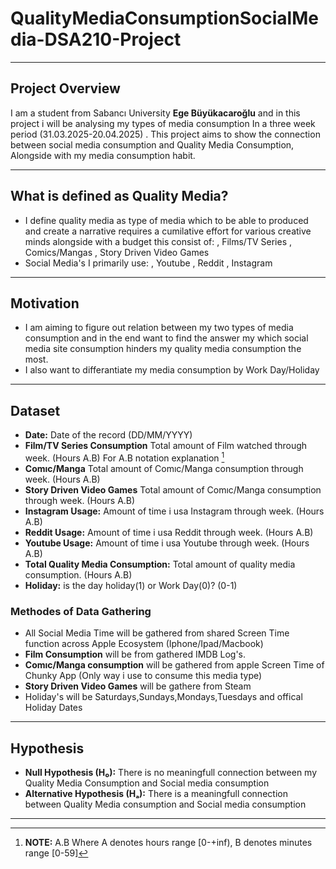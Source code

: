# QualityMediaConsumptionSocialMedia-DSA210-Project
-----------------------------------------

## **Project Overview**
I am a student from Sabancı University **Ege Büyükacaroğlu** and in this project i will be analysing my types of media consumption In a three week period (31.03.2025-20.04.2025) . This project aims to show the connection between social media consumption and Quality Media Consumption, Alongside with my media consumption habit.

---
## **What is defined as Quality Media?**
 - I define quality media as type of media which to be able to produced and create a narrative requires a cumilative effort for various creative minds alongside with a budget this consist of:
   , Films/TV Series
   , Comics/Mangas
   , Story Driven Video Games
- Social Media's I primarily use:
  , Youtube
  , Reddit
  , Instagram

---
## **Motivation**
   - I am aiming to figure out relation between my two types of media consumption and in the end want to find the answer my which social media site consumption hinders my quality media consumption the most.
   - I also want to differantiate my media consumption by Work Day/Holiday
---

## **Dataset**
- **Date:** Date of the record (DD/MM/YYYY)
- **Film/TV Series Consumption** Total amount of Film watched through week. (Hours A.B) For A.B notation explanation [^NOTE]
- **Comıc/Manga** Total amount of Comıc/Manga consumption through week. (Hours A.B)
- **Story Driven Video Games** Total amount of Comıc/Manga consumption through week. (Hours A.B)
- **Instagram Usage:** Amount of time i usa Instagram through week. (Hours A.B)
- **Reddit Usage:** Amount of time i usa Reddit through week. (Hours A.B)
- **Youtube Usage:** Amount of time i usa Youtube through week. (Hours A.B)
- **Total Quality Media Consumption:** Total amount of quality media consumption. (Hours A.B)
- **Holiday:** is the day holiday(1) or Work Day(0)? (0-1)
  [^NOTE]: **NOTE:** A.B Where A denotes hours range [0-+inf), B denotes minutes range [0-59]
### **Methodes of Data Gathering**
 - All Social Media Time will be gathered from shared Screen Time function across Apple Ecosystem (Iphone/Ipad/Macbook)
 - **Film Consumption** will be from gathered IMDB Log's.
 - **Comıc/Manga consumption** will be gathered from apple Screen Time of Chunky App (Only way i use to consume this media type)
 - **Story Driven Video Games** will be gathere from Steam
 - Holiday's will be Saturdays,Sundays,Mondays,Tuesdays and offical Holiday Dates
 ---
 
 ## **Hypothesis**
 - **Null Hypothesis (H₀):** There is no meaningfull connection between my Quality Media Consumption and Social media consumption
 - **Alternative Hypothesis (Hₐ):** There is a meaningfull connection between Quality Media consumption and Social media consumption
 ---
 

 
 

  
  
